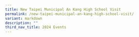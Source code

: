 ```yaml
---
title: New Taipei Municipal An Kang High School Visit
permalink: /new-taipei-municipal-an-kang-high-school-visit/
variant: markdown
description: ""
third_nav_title: 2024 Events
---
```

